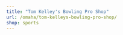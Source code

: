 ```yaml
---
title: "Tom Kelley's Bowling Pro Shop"
url: /omaha/tom-kelleys-bowling-pro-shop/
shop: sports
---
```

